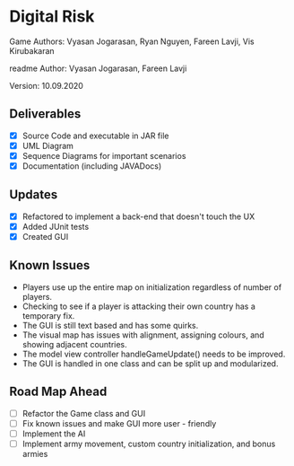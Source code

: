 # Digital Risk

Game Authors: Vyasan Jogarasan, Ryan Nguyen, Fareen Lavji, Vis Kirubakaran

readme Author: Vyasan Jogarasan, Fareen Lavji

Version: 10.09.2020

## Deliverables
- [x] Source Code and executable in JAR file
- [x] UML Diagram
- [x] Sequence Diagrams for important scenarios
- [x] Documentation (including JAVADocs)

## Updates
- [x] Refactored to implement a back-end that doesn't touch the UX
- [x] Added JUnit tests
- [x] Created GUI

## Known Issues
* Players use up the entire map on initialization regardless of number of players.
* Checking to see if a player is attacking their own country has a temporary fix.
* The GUI is still text based and has some quirks.
* The visual map has issues with alignment, assigning colours, and showing adjacent countries.
* The model view controller handleGameUpdate() needs to be improved.
* The GUI is handled in one class and can be split up and modularized.

## Road Map Ahead
- [ ] Refactor the Game class and GUI
- [ ] Fix known issues and make GUI more user - friendly
- [ ] Implement the AI
- [ ] Implement army movement, custom country initialization, and bonus armies
